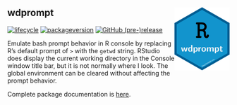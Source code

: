 
## wdprompt <img src="./images/wdprompt_hexagon.png" align="right" width=125 />

<!-- Incorrect alignment from ![wdprompt-hexagon](./images/wdprompt_hexagon.png) -->

[![lifecycle](https://img.shields.io/badge/lifecycle-stable-green.svg)](https://www.tidyverse.org/lifecycle/#stable)
[![packageversion](https://img.shields.io/badge/Package%20version-2018.08.01-orange.svg?style=flat)](https://github.com/dgabbe/wdprompt/commits/master)
[![GitHub
(pre-)release](https://img.shields.io/github/release/dgabbe/wdprompt/all.svg)](https://github.com/dgabbe/wdprompt/releases/Current)
<!-- [![GitHub tag](https://img.shields.io/github/tag/dgabbe/wdprompt.svg)](https://github.com/dgabbe/wdprompt/tags) -->
<!-- travis badge --> <!-- code coverage badge -->

Emulate bash prompt behavior in R console by replacing R’s default
prompt of `>` with the `getwd` string. RStudio does display the current
working directory in the Console window title bar, but it is not
normally where I look. The global environment can be cleared without
affecting the prompt behavior.

Complete package documentation is
[here](https://blog.frame38.com/wdprompt/reference/wdprompt-package.html).
